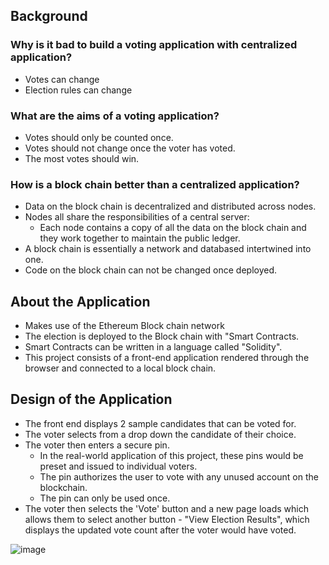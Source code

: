 ## Background
### Why is it bad to build a voting application with centralized application?
 - Votes can change
 - Election rules can change
 
 ### What are the aims of a voting application?
  - Votes should only be counted once.
  - Votes should not change once the voter has voted.
  - The most votes should win.
  
 ### How is a block chain better than a centralized application?
   - Data on the block chain is decentralized and distributed across nodes.
   - Nodes all share the responsibilities of a central server:
      - Each node contains a copy of all the data on the block chain and they work together to maintain the public ledger.
   - A block chain is essentially a network and databased intertwined into one.
   - Code on the block chain can not be changed once deployed.
   
## About the Application
 - Makes use of the Ethereum Block chain network
 - The election is deployed to the Block chain with "Smart Contracts.
 - Smart Contracts can be written in a language called "Solidity".
 - This project consists of a front-end application rendered through the browser and connected to a local block chain.
 
 ## Design of the Application
 - The front end displays 2 sample candidates that can be voted for.
 - The voter selects from a drop down the candidate of their choice.
 - The voter then enters a secure pin.
    - In the real-world application of this project, these pins would be preset and issued to individual voters.
    - The pin authorizes the user to vote with any unused account on the blockchain.
    - The pin can only be used once.
  - The voter then selects the 'Vote' button and a new page loads which allows them to select another button - "View Election Results",
  which displays the updated vote count after the voter would have voted.
  
  ![image](https://user-images.githubusercontent.com/84837582/127730402-0277bd9a-ec60-45e2-8e92-ba12574a133c.jpg)


